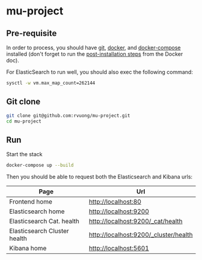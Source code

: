 # mu-project

## Pre-requisite

In order to process, you should have [git](https://git-scm.com/book/en/v2/Getting-Started-Installing-Git), [docker](https://docs.docker.com/install/), and [docker-compose](https://docs.docker.com/compose/install/) installed (don't forget to run the [post-installation steps](https://docs.docker.com/install/linux/linux-postinstall/) from the Docker doc).

For ElasticSearch to run well, you should also exec the following command:

```bash
sysctl -w vm.max_map_count=262144
```

## Git clone

```bash
git clone git@github.com:rvuong/mu-project.git
cd mu-project

```

## Run

Start the stack

```bash
docker-compose up --build
```

Then you should be able to request both the Elasticsearch and Kibana urls:

| Page                         | Url                                                                            |
| ---------------------------- | ------------------------------------------------------------------------------ |
| Frontend home                | [http://localhost:80](http://localhost:80)                                     |    
| Elasticsearch home           | [http://localhost:9200](http://localhost:9200)                                 |
| Elasticsearch Cat. health    | [http://localhost:9200/_cat/health](http://localhost:9200/_cat/health)         |
| Elasticsearch Cluster health | [http://localhost:9200/_cluster/health](http://localhost:9200/_cluster/health) |
| Kibana home                  | [http://localhost:5601](http://localhost:5601)                                 |
